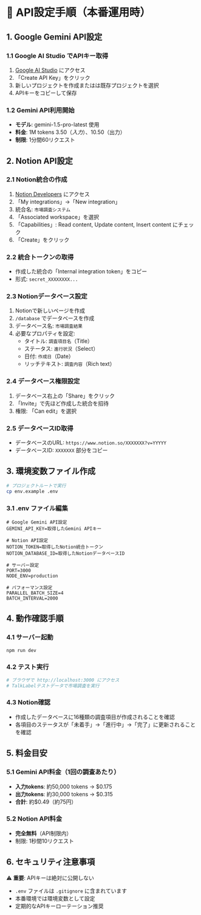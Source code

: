 # 🔧 API設定手順（本番運用時）

## 1. Google Gemini API設定

### 1.1 Google AI Studio でAPIキー取得
1. [Google AI Studio](https://makersuite.google.com/) にアクセス
2. 「Create API Key」をクリック
3. 新しいプロジェクトを作成またはは既存プロジェクトを選択
4. APIキーをコピーして保存

### 1.2 Gemini API利用開始
- **モデル**: gemini-1.5-pro-latest 使用
- **料金**: 1M tokens $3.50（入力）、$10.50（出力）
- **制限**: 1分間60リクエスト

## 2. Notion API設定

### 2.1 Notion統合の作成
1. [Notion Developers](https://developers.notion.com/) にアクセス
2. 「My integrations」→「New integration」
3. 統合名: `市場調査システム`
4. 「Associated workspace」を選択
5. 「Capabilities」: Read content, Update content, Insert content にチェック
6. 「Create」をクリック

### 2.2 統合トークンの取得
- 作成した統合の「Internal integration token」をコピー
- 形式: `secret_XXXXXXXX...`

### 2.3 Notionデータベース設定
1. Notionで新しいページを作成
2. `/database` でデータベースを作成
3. データベース名: `市場調査結果`
4. 必要なプロパティを設定:
   - タイトル: `調査項目名`（Title）
   - ステータス: `進行状況`（Select）
   - 日付: `作成日`（Date）
   - リッチテキスト: `調査内容`（Rich text）

### 2.4 データベース権限設定
1. データベース右上の「Share」をクリック
2. 「Invite」で先ほど作成した統合を招待
3. 権限: 「Can edit」を選択

### 2.5 データベースID取得
- データベースのURL: `https://www.notion.so/XXXXXXX?v=YYYYY`
- データベースID: `XXXXXXX` 部分をコピー

## 3. 環境変数ファイル作成

```bash
# プロジェクトルートで実行
cp env.example .env
```

### 3.1 .env ファイル編集
```env
# Google Gemini API設定
GEMINI_API_KEY=取得したGemini APIキー

# Notion API設定  
NOTION_TOKEN=取得したNotion統合トークン
NOTION_DATABASE_ID=取得したNotionデータベースID

# サーバー設定
PORT=3000
NODE_ENV=production

# パフォーマンス設定
PARALLEL_BATCH_SIZE=4
BATCH_INTERVAL=2000
```

## 4. 動作確認手順

### 4.1 サーバー起動
```bash
npm run dev
```

### 4.2 テスト実行
```bash
# ブラウザで http://localhost:3000 にアクセス
# TalkLabelテストデータで市場調査を実行
```

### 4.3 Notion確認
- 作成したデータベースに16種類の調査項目が作成されることを確認
- 各項目のステータスが「未着手」→「進行中」→「完了」に更新されることを確認

## 5. 料金目安

### 5.1 Gemini API料金（1回の調査あたり）
- **入力tokens**: 約50,000 tokens → $0.175
- **出力tokens**: 約30,000 tokens → $0.315  
- **合計**: 約$0.49（約75円）

### 5.2 Notion API料金
- **完全無料**（API制限内）
- 制限: 1秒間10リクエスト

## 6. セキュリティ注意事項

⚠️ **重要**: APIキーは絶対に公開しない
- `.env` ファイルは `.gitignore` に含まれています
- 本番環境では環境変数として設定
- 定期的なAPIキーローテーション推奨 